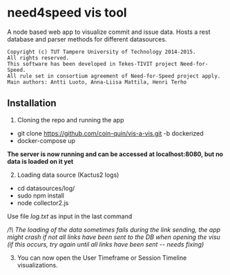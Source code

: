need4speed vis tool
==========

A node based web app to visualize commit and issue data. Hosts a rest database and parser methods for different datasources.

    Copyright (c) TUT Tampere University of Technology 2014-2015.
    All rights reserved.
    This software has been developed in Tekes-TIVIT project Need-for-Speed.
    All rule set in consortium agreement of Need-for-Speed project apply.
    Main authors: Antti Luoto, Anna-Liisa Mattila, Henri Terho


Installation
-------------
1. Cloning the repo and running the app

* git clone https://github.com/coin-quin/vis-a-vis.git -b dockerized
* docker-compose up

**The server is now running and can be accessed at localhost:8080, but no data is loaded on it yet**

2. Loading data source (Kactus2 logs)

* cd datasources/log/
* sudo npm install
* node collector2.js

Use file *log.txt* as input in the last command

*/!\ The loading of the data sometimes fails during the link sending, the app might crash if not all links have been sent to the DB when opening the visu (if this occurs, try again until all links have been sent -- needs fixing)*

3. You can now open the User Timeframe or Session Timeline visualizations.
